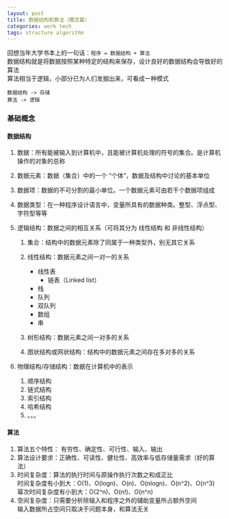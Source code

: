 ```yaml
---
layout: post
title: 数据结构和算法（概念篇）
categories: work tech
tags: structure algorithm
---
```


回想当年大学书本上的一句话：`程序 = 数据结构 + 算法`  
数据结构就是将数据按照某种特定的结构来保存，设计良好的数据结构会导致好的算法  
算法相当于逻辑，小部分已为人们发掘出来，可看成一种模式

`数据结构 -> 存储`  
`算法 -> 逻辑`

### 基础概念

#### 数据结构

1. 数据：所有能被输入到计算机中，且能被计算机处理的符号的集合。是计算机操作的对象的总称
2. 数据元素：数据（集合）中的一个 “个体”，数据及结构中讨论的基本单位
3. 数据项：数据的不可分割的最小单位。一个数据元素可由若干个数据项组成
4. 数据类型：在一种程序设计语言中，变量所具有的数据种类。整型、浮点型、字符型等等
5. 逻辑结构：数据之间的相互关系（可将其分为 线性结构 和 非线性结构）

    1. 集合：结构中的数据元素除了同属于一种类型外，别无其它关系
    2. 线性结构：数据元素之间一对一的关系

        - 线性表
            - 链表（Linked list）
        - 栈
        - 队列
        - 双队列
        - 数组
        - 串

    3. 树形结构：数据元素之间一对多的关系
    4. 图状结构或网状结构：结构中的数据元素之间存在多对多的关系

6. 物理结构/存储结构：数据在计算机中的表示
    1. 顺序结构
    2. 链式结构
    3. 索引结构
    4. 哈希结构
    5. 。。。

#### 算法

1. 算法五个特性： 有穷性、确定性、可行性、输入、输出
2. 算法设计要求：正确性、可读性、健壮性、高效率与低存储量需求（好的算法）
3. 时间复杂度：算法的执行时间与原操作执行次数之和成正比  
    时间复杂度有小到大：O(1)、O(logn)、O(n)、O(nlogn)、O(n^2)、O(n^3)  
    幂次时间复杂度有小到大：O(2^n)、O(n!)、O(n^n)
4. 空间复杂度：只需要分析除输入和程序之外的辅助变量所占额外空间  
    输入数据所占空间只取决于问题本身，和算法无关
